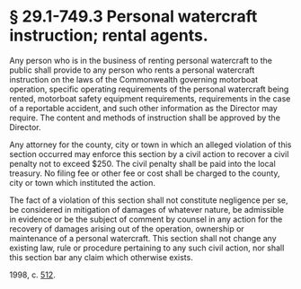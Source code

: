 # § 29.1-749.3 Personal watercraft instruction; rental agents.

<p>Any person who is in the business of renting personal watercraft to the public shall provide to any person who rents a personal watercraft instruction on the laws of the Commonwealth governing motorboat operation, specific operating requirements of the personal watercraft being rented, motorboat safety equipment requirements, requirements in the case of a reportable accident, and such other information as the Director may require. The content and methods of instruction shall be approved by the Director.</p><p>Any attorney for the county, city or town in which an alleged violation of this section occurred may enforce this section by a civil action to recover a civil penalty not to exceed $250. The civil penalty shall be paid into the local treasury. No filing fee or other fee or cost shall be charged to the county, city or town which instituted the action.</p><p>The fact of a violation of this section shall not constitute negligence per se, be considered in mitigation of damages of whatever nature, be admissible in evidence or be the subject of comment by counsel in any action for the recovery of damages arising out of the operation, ownership or maintenance of a personal watercraft. This section shall not change any existing law, rule or procedure pertaining to any such civil action, nor shall this section bar any claim which otherwise exists.</p><p>1998, c. <a href='http://lis.virginia.gov/cgi-bin/legp604.exe?981+ful+CHAP0512'>512</a>.</p>